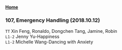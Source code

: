 #### [Home](https://eshtmc.github.io/)    

### 107, Emergency Handling (2018.10.12)   
`TT` Xin Feng, Ronaldo, Dongchen Tang, Jamine, Robin  
`L1-2` Jenny Yu-Happiness   
`L1-2` Michelle Wang-Dancing with Anxiety   
